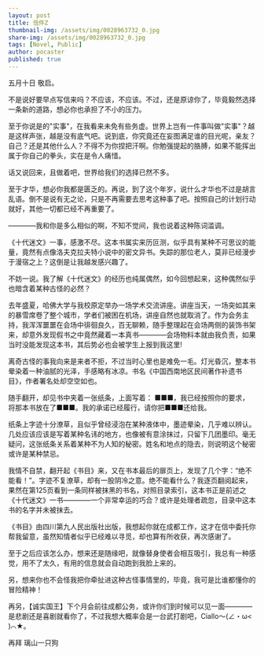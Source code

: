 ```yaml
---
layout: post
title: 信件Z
thumbnail-img: /assets/img/0028963732_0.jpg
share-img: /assets/img/0028963732_0.jpg
tags: [Novel, Public]
author: pocaster
published: true
---
```


五月十日
敬启。

不是说好要早点写信来吗？不应该，不应该。不过，还是原谅你了，毕竟毅然选择一条新的道路，想必你也承担了不小的压力。

至于你说是的"实事"，在我看来未免有些务虚。世界上岂有一件事叫做"实事"？越是这样声张，越是没有底气吧。说到底，你究竟还在妄图满足谁的目光呢，亲友？自己？还是其他什么人？不得不为你捏把汗啊。你勉强提起的胳膊，如果不能挥出属于你自己的拳头，实在是令人痛惜。

话又说回来，且做着吧，世界给我们的选择已然不多。

至于才华，想必你我都是匮乏的。再说，到了这个年岁，说什么才华也不过是胡言乱语。倒不是说有无之论，只是不再需要去思考这种事了吧。按照自己的计划行动就好，其他一切都已经不再重要了。

————我和你是多么相似的啊，不知不觉间，我也说着这种陈词滥调。

《十代迷文》一事，感激不尽。这本书属实来历叵测，似乎具有某种不可思议的能量，竟然有点像洛夫克拉夫特小说中的密文异书。失踪的那位老人，莫非已经漫步于漫宿之上？这倒是让我越发感兴趣了。

不妨一说。我了解《十代迷文》的经历也纯属偶然，如今回想起来，这种偶然似乎也暗含着某种古怪的必然？

去年盛夏，哈佛大学与我校原定举办一场学术交流讲座。讲座当天，一场突如其来的暴雪席卷了整个城市，学者们被困在机场，讲座自然也就取消了。作为会务主持，我浑浑噩噩在会场中徘徊良久，百无聊赖，随手整理起在会场两侧的装饰书架来，却意外发现假书之中竟然藏着一本真书————会场物料本就由我负责，如果当时没能发现这本书，其后势必也会被学生上报到我这里!

离奇古怪的事我向来是来者不拒，不过当时心里也是难免一毛。灯光昏沉，整本书晕染着一种油腻的光泽，手感略有冰凉。书名《中国西南地区民间著作补遗书目》，作者署名处却空空如也。

随手翻开，却见书中夹着一张纸条，上面写着：
    ■■■，我已经按照你的要求，将那本书放在了■■■。我的承诺已经履行，请你把■■■还给我。

纸条上字迹十分潦草，且似乎曾经浸泡在某种液体中，墨迹晕染，几乎难以辨认。几处应该应该是写着某种名讳的地方，也像被有意涂抹过，只留下几团墨印。毫无疑问，这张纸条关系着某种不为人知的秘密。姓名和地点的隐去，则说明这个秘密或许是某种禁忌。

我情不自禁，翻开起《书目》来，又在书本最后的扉页上，发现了几个字：“绝不能看！”。字迹不复潦草，却有一股阴冷之意。绝不能看什么？我逐页翻阅起来，果然在第125页看到一条同样被抹黑的书名，对照目录索引，这本书正是前述之《十代迷文》一书————一个非常幸运的巧合？或许是处理者疏忽，目录中这本书的名字并未被抹去。

《书目》由四川第九人民出版社出版，我想起你就在成都工作，这才在信中委托你帮我留意，虽然知情者似乎已经难以寻觅，却也算有所收获，再次感谢了。

至于之后应该怎么办，想来还是随缘吧，就像替身使者会相互吸引，我总有一种感觉，用不了太久，有用的信息就会自动跑到我脸上来的。

另，想来你也不会怪我把你牵扯进这种古怪事情里的，毕竟，我可是比谁都懂你的冒险精神！

再另，【诚实国王】下个月会前往成都公务，或许你们到时候可以见一面————是悲剧还是喜剧就看你了，不过我想大概率会是一台武打剧吧，Ciallo～(∠・ω< )⌒★。

再拜
璃山一只狗












